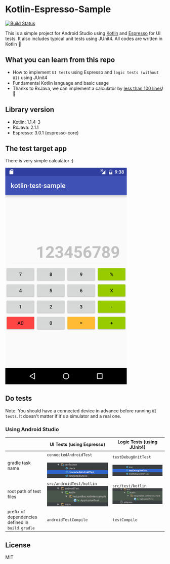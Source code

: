 Kotlin-Espresso-Sample
===================================================

[![Build Status](https://travis-ci.org/pot8os/Kotlin-Espresso-sample.svg)](https://travis-ci.org/pot8os/Kotlin-Espresso-sample)

This is a simple project for Android Studio using [Kotlin](https://github.com/JetBrains/kotlin) and [Espresso](https://developer.android.com/intl/ja/tools/testing-support-library/index.html#Espresso) for UI tests. It also includes typical unit tests using JUnit4.
All codes are written in Kotlin :tada:

## What you can learn from this repo

- How to implement `UI tests` using Espresso and `logic tests (without UI)` using JUnit4
- Fundamental Kotlin language and basic usage
- Thanks to RxJava, we can implement a calculator by [less than 100 lines](https://github.com/pot8os/Kotlin-Espresso-sample/blob/master/app/src/main/kotlin/net/pot8os/kotlintestsample/MainActivity.kt)! :rocket:

## Library version

- Kotlin: 1.1.4-3
- RxJava: 2.1.1
- Espresso: 3.0.1 (espresso-core)

## The test target app

There is very simple calculator :)

<img src="img/screen.png" width="384">

## Do tests

Note: You should have a connected device in advance before running `UI tests`. It doesn't matter if it's a simulator and a real one.

### Using Android Studio

|   |UI Tests (using Espresso)|Logic Tests (using JUnit4)|
|---|----------------------|-----------------------|
|gradle task name|`connectedAndroidTest`<br/><br/>![Run Task](img/uitask.png)|`testDebugUnitTest`<br/><br/>![Run Unit Test](img/unittask.png)|
|root path of test files|`src/androidTest/kotlin`<br/>![Path](img/uitest_path.png)|`src/test/kotlin`<br/>![Path](img/unittest_path.png)|
|prefix of dependencies defined in `build.gradle`|`androidTestCompile`|`testCompile`|

## License

MIT
